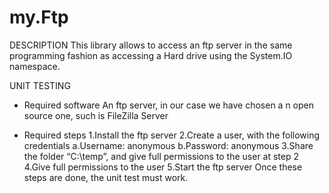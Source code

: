 # my.Ftp

DESCRIPTION
This library allows to access an ftp server in the same programming fashion as accessing a Hard drive using the System.IO namespace.

UNIT TESTING

- Required software
An ftp server, in our case we have chosen a n open source one, such is FileZilla Server 

- Required steps
     1.Install the ftp server
     2.Create a user, with the following credentials
         a.Username: anonymous
         b.Password: anonymous
     3.Share the folder “C:\temp”, and give full permissions to the user at step 2
     4.Give full permissions to the user
     5.Start the ftp server
Once these steps are done, the unit test must work. 

